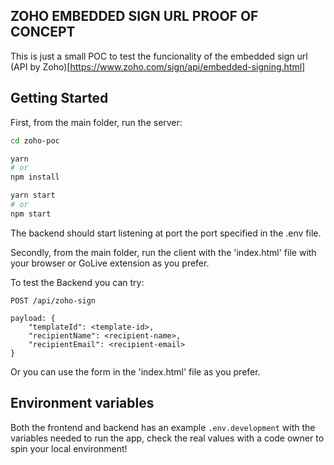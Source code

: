 ## ZOHO EMBEDDED SIGN URL PROOF OF CONCEPT

This is just a small POC to test the funcionality of the embedded sign url (API by Zoho)[https://www.zoho.com/sign/api/embedded-signing.html]


## Getting Started

First, from the main folder, run the  server:

```bash
cd zoho-poc

yarn
# or
npm install

yarn start
# or
npm start

```

The backend should start listening at port the port specified in the .env file.

Secondly, from the main folder, run the client with the 'index.html' file with your browser or GoLive extension as you prefer.

To test the Backend you can try:

```
POST /api/zoho-sign

payload: {
    "templateId": <template-id>,
    "recipientName": <recipient-name>,
    "recipientEmail": <recipient-email>
}
```

Or you can use the form in the 'index.html'  file as you prefer.


## Environment variables

Both the frontend and backend has an example `.env.development` with the variables needed to run the app, check the real values with a code owner to spin your local environment!
